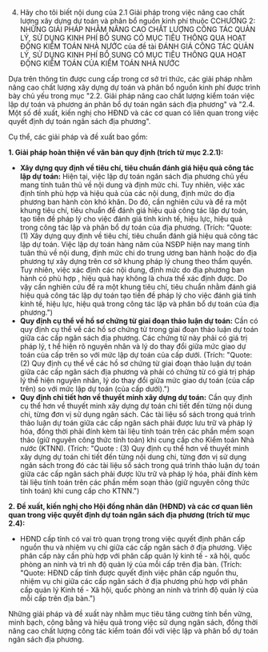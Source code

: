04. Hãy cho tôi biết nội dung của 2.1 Giải pháp trong việc nâng cao chất lượng xây dựng dự toán và phân bổ nguồn kinh phí thuộc CCHƯƠNG 2: NHỮNG GIẢI PHÁP NHẰM NÂNG CAO CHẤT LƯỢNG CÔNG TÁC QUẢN LÝ, SỬ DỤNG KINH PHÍ BỔ SUNG CÓ MỤC TIÊU THÔNG QUA HOẠT ĐỘNG KIỂM TOÁN NHÀ NƯỚC của đề tài ĐÁNH GIÁ CÔNG TÁC QUẢN LÝ, SỬ DỤNG KINH PHÍ BỔ SUNG CÓ MỤC TIÊU THÔNG QUA HOẠT ĐỘNG KIỂM TOÁN CỦA KIỂM TOÁN NHÀ NƯỚC

Dựa trên thông tin được cung cấp trong cơ sở tri thức, các giải pháp nhằm nâng cao chất lượng xây dựng dự toán và phân bổ nguồn kinh phí được trình bày chủ yếu trong mục "2.2. Giải pháp nâng cao chất lượng kiểm toán việc lập dự toán và phương án phân bổ dự toán ngân sách địa phương" và "2.4. Một số đề xuất, kiến nghị cho HĐND và các cơ quan có liên quan trong việc quyết định dự toán ngân sách địa phương".

Cụ thể, các giải pháp và đề xuất bao gồm:

**1. Giải pháp hoàn thiện về văn bản quy định (trích từ mục 2.2.1):**

*   **Xây dựng quy định về tiêu chí, tiêu chuẩn đánh giá hiệu quả công tác lập dự toán:** Hiện tại, việc lập dự toán ngân sách địa phương chủ yếu mang tính tuân thủ về nội dung và định mức chi. Tuy nhiên, việc xác định tính phù 
hợp và hiệu quả của các nội dung, định mức do địa phương ban hành còn khó khăn. Do đó, cần nghiên cứu và đề ra một khung tiêu chí, tiêu chuẩn để đánh giá hiệu quả công tác lập dự toán, tạo tiền đề pháp lý cho việc đánh giá tính 
kinh tế, hiệu lực, hiệu quả trong công tác lập và phân bổ dự toán của địa phương. (Trích: "Quote: (1) Xây dựng quy định về tiêu chí, tiêu chuẩn đánh giá hiệu quả công tác lập dự toán. Việc lập dự toán hàng năm của NSĐP hiện nay 
mang tính tuân thủ về nội dung, định mức chi do trung ương ban hành hoặc do địa phương tự xây dựng trên cơ sở khung pháp lý chung theo thẩm quyền. Tuy nhiên, việc xác định các nội dung, định mức do địa phương ban hành có phù hợp
, hiệu quả hay không là chưa thể xác định được. Do vậy cần nghiên cứu đề ra một khung tiêu chí, tiêu chuẩn nhằm đánh giá hiệu quả công tác lập dự toán tạo tiền đề pháp lý cho việc đánh giá tính kinh tế, hiệu lực, hiệu quả trong công tác lập và phân bổ dự toán của địa phương.")
*   **Quy định cụ thể về hồ sơ chứng từ giai đoạn thảo luận dự toán:** Cần có quy định cụ thể về các hồ sơ chứng từ trong giai đoạn thảo luận dự toán giữa các cấp ngân sách địa phương. Các chứng từ này phải có giá trị pháp lý, t
hể hiện rõ nguyên nhân và lý do thay đổi giữa mức giao dự toán của cấp trên so với mức lập dự toán của cấp dưới. (Trích: "Quote: (2) Quy định cụ thể về các hồ sơ chứng từ giai đoạn thảo luận dự toán giữa các cấp ngân sách địa phương và phải có chứng từ có giá trị pháp lý thể hiện nguyên nhân, lý do thay đổi giữa mức giao dự toán (của cấp trên) so với mức lập dự toán (của cấp dưới).")
*   **Quy định chi tiết hơn về thuyết minh xây dựng dự toán:** Cần quy định cụ thể hơn về thuyết minh xây dựng dự toán chi tiết đến từng nội dung chi, từng đơn vị sử dụng ngân sách. Các tài liệu sổ sách trong quá trình thảo luận
 dự toán giữa các cấp ngân sách phải được lưu trữ và pháp lý hóa, đồng thời phải đính kèm tài liệu tính toán trên các phần mềm soạn thảo (giữ nguyên công thức tính toán) khi cung cấp cho Kiểm toán Nhà nước (KTNN). (Trích: "Quote
: (3) Quy định cụ thể hơn về thuyết minh xây dựng dự toán chi tiết đến từng nội dung chi, từng đơn vị sử dụng ngân sách trong đó các tài liệu sổ sách trong quá trình thảo luận dự toán giữa các cấp ngân sách phải được lữu trữ và pháp lý hóa, phải đính kèm tài liệu tính toán trên các phần mềm soạn thảo (giữ nguyên công thức tính toán) khi cung cấp cho KTNN.")

**2. Đề xuất, kiến nghị cho Hội đồng nhân dân (HĐND) và các cơ quan liên quan trong việc quyết định dự toán ngân sách địa phương (trích từ mục 2.4):**

*   HĐND cấp tỉnh có vai trò quan trọng trong việc quyết định phân cấp nguồn thu và nhiệm vụ chi giữa các cấp ngân sách ở địa phương. Việc phân cấp này cần phù hợp với phân cấp quản lý kinh tế - xã hội, quốc phòng an ninh và trì
nh độ quản lý của mỗi cấp trên địa bàn. (Trích: "Quote: HĐND cấp tỉnh được quyết định việc phân cấp nguồn thu, nhiệm vụ chi giữa các cấp ngân sách ở địa phương phù hợp với phân cấp quản lý Kinh tế - Xã hội, quốc phòng an ninh và trình độ quản lý của mỗi cấp trên địa bàn.")

Những giải pháp và đề xuất này nhằm mục tiêu tăng cường tính bền vững, minh bạch, công bằng và hiệu quả trong việc sử dụng ngân sách, đồng thời nâng cao chất lượng công tác kiểm toán đối với việc lập và phân bổ dự toán ngân sách địa phương.